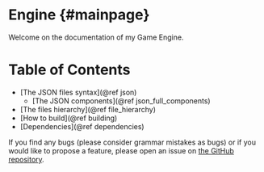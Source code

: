 Engine           {#mainpage}
=========

Welcome on the documentation of my Game Engine.

# Table of Contents
  - [The JSON files syntax](@ref json)
    - [The JSON components](@ref json_full_components)
  - [The files hierarchy](@ref file_hierarchy)
  - [How to build](@ref building)
  - [Dependencies](@ref dependencies)


If you find any bugs (please consider grammar mistakes as bugs) or if you would like to propose a feature, please open an issue on [the GitHub repository](https://github.com/DocSkellington/Engine/issues).